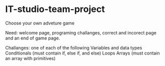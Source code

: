 # IT-studio-team-project
Choose your own adveture game

Need: welcome page, programing challanges, correct and incorect page and an end of game page.

Challanges:
    one of each of the following
        Variables and data types
        Conditionals (must contain if, else if, and else)
        Loops 
        Arrays (must contain an array with primitives) 
